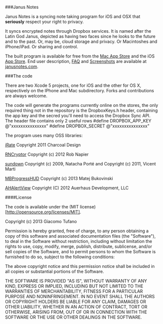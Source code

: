 ###Janus Notes

Janus Notes is a syncing note taking program for iOS and OSX that **seriously** respect your right to privacy.

It syncs encrypted notes through Dropbox services. It is named after the Latin God Janus, depicted as having two faces since he looks to the future and to the past. Or, may be, cloud storage and privacy. Or Macintoshes and iPhone/iPad. Or sharing and control. 

The built program is available for free from the [Mac App Store](http://itunes.apple.com/app/id651141191) and the iOS [App Store](http://itunes.apple.com/app/id651150600). End user description, [FAQ](http://www.janusnotes.com/faq.html) and [Screenshots](http://www.janusnotes.com/screenshots.html) are available at [janusnotes.com](http://www.janusnotes.com).

###The code

There are two Xcode 5 projects, one for iOS and the other for OS X, respectively on the IPhone and Mac subdirectory. Forks and contributions are always welcome. 

The code will generate the programs currently online on the stores, the only required thing not in the repository is the DropboxKeys.h header, containing the app key and the secred you'll need to access the Dropbox Sync API. The header file contains only 2 useful rows
	#define DROPBOX_APP_KEY @"xxxxxxxxxxxxxxx"
	#define DROPBOX_SECRET  @"xxxxxxxxxxxxxxx"

The program uses many OSS libraries:

[iRate](https://github.com/nicklockwood/iRate) Copyright 2011 Charcoal Design

[RNCryptor](https://github.com/rnapier/RNCryptor) Copyright (c) 2012 Rob Napier

[sundown](https://github.com/vmg/sundown) Copyright (c) 2009, Natacha Porté and Copyright (c) 2011, Vicent Marti

[MBProgressHUD](https://github.com/jdg/MBProgressHUD) Copyright (c) 2013 Matej Bukovinski

[AHAlertView](https://github.com/warrenm/AHAlertView) Copyright (C) 2012 Auerhaus Development, LLC

####License

The code is available under the (MIT license)[http://opensource.org/licenses/MIT].

Copyright (c) 2013 Giacomo Tufano

Permission is hereby granted, free of charge, to any person obtaining a copy
of this software and associated documentation files (the "Software"), to deal
in the Software without restriction, including without limitation the rights
to use, copy, modify, merge, publish, distribute, sublicense, and/or sell
copies of the Software, and to permit persons to whom the Software is
furnished to do so, subject to the following conditions:

The above copyright notice and this permission notice shall be included in
all copies or substantial portions of the Software.

THE SOFTWARE IS PROVIDED "AS IS", WITHOUT WARRANTY OF ANY KIND, EXPRESS OR
IMPLIED, INCLUDING BUT NOT LIMITED TO THE WARRANTIES OF MERCHANTABILITY,
FITNESS FOR A PARTICULAR PURPOSE AND NONINFRINGEMENT. IN NO EVENT SHALL THE
AUTHORS OR COPYRIGHT HOLDERS BE LIABLE FOR ANY CLAIM, DAMAGES OR OTHER
LIABILITY, WHETHER IN AN ACTION OF CONTRACT, TORT OR OTHERWISE, ARISING FROM,
OUT OF OR IN CONNECTION WITH THE SOFTWARE OR THE USE OR OTHER DEALINGS IN
THE SOFTWARE.